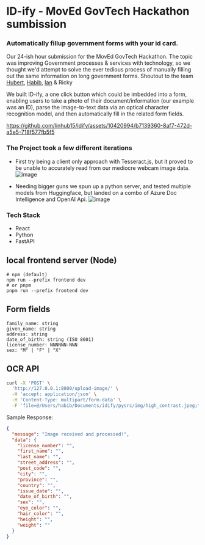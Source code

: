 # ID-ify - MovEd GovTech Hackathon sumbission 

### Automatically fillup government forms with your id card.

Our 24-ish hour submission for the MovEd GovTech Hackathon.
The topic was improving Government processes & services with technology, so we thought we'd attempt to solve the ever tedious process of manually filling out the same information on long government forms.
Shoutout to the team [Hubert](https://github.com/linhub15), [Habib](https://github.com/habibrahmanbd), [Ian](https://github.com/ianrbaguio) & Ricky

We built ID-ify, a one click button which could be imbedded into a form, enabling users to take a photo of their document/information (our example was an ID), parse the image-to-text data via an optical character recognition model, and then automatically fill in the related form fields.

https://github.com/linhub15/idify/assets/10420994/b7139360-8af7-472d-a5e5-718f577fb5f5

### The Project took a few different iterations 
- First try being a client only approach with Tesseract.js, but it proved to be unable to accurately read from our mediocre webcam image data.
![image](https://github.com/devhmac/idify/assets/52307383/cfb2ca49-15aa-415b-9417-b730f8f37835)

- Needing bigger guns we spun up a python server, and tested multiple models from Huggingface, but landed on a combo of Azure Doc Intelligence and OpenAI Api.
![image](https://github.com/devhmac/idify/assets/52307383/07869e74-8bc9-4b0a-899e-bfe02a519fe0)

### Tech Stack 
- React
- Python
- FastAPI



## local frontend server (Node)

```
# npm (default)
npm run --prefix frontend dev
# or pnpm
pnpm run --prefix frontend dev
```

## Form fields

```
family_name: string
given_name: string
address: string
date_of_birth: string (ISO 8601)
license_number: NNNNNN-NNN
sex: "M" | "F" | "X"
```

## OCR API

```bash
curl -X 'POST' \
  'http://127.0.0.1:8000/upload-image/' \
  -H 'accept: application/json' \
  -H 'Content-Type: multipart/form-data' \
  -F 'file=@/Users/habib/Documents/idify/pysrc/img/high_contrast.jpeg;type=image/jpeg'  
```

Sample Response:

```json
{
  "message": "Image received and processed!",
  "data": {
    "license_number": "",
    "first_name": "",
    "last_name": "",
    "street_address": "",
    "post_code": "",
    "city": "",
    "province": "",
    "country": "",
    "issue_date": "",
    "date_of_birth": "",
    "sex": "",
    "eye_color": "",
    "hair_color": "",
    "height": "",
    "weight": ""
  }
}
```
